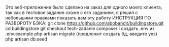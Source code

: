 Это веб-приложение было сделано на заказ для одного моего клиента, так как в тестовое задание схоже с его заданием, я решил с небольшими правками  показать вам эту работу
ИНСТРУКЦИЯ ПО РАЗВОРОТУ БЭКА:
git clone https://github.com/abobandit/buildingstore.git
cd buildingstore
git checkout tech-zadanie
composer i
создать .env из .env.example
php artisan migrate (предложит создать бд, введите yes)
php artisan db:seed 
